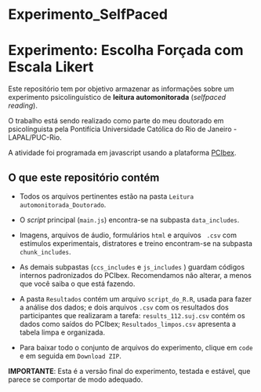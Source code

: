# Experimento_SelfPaced

# Experimento: Escolha Forçada com Escala Likert
Este repositório tem por objetivo armazenar as informações sobre um experimento psicolinguístico de **leitura automonitorada** (*selfpaced reading*).

O trabalho está sendo realizado como parte do meu doutorado em psicolínguista pela Pontifícia Universidade Católica do Rio de Janeiro - LAPAL/PUC-Rio.

A atividade foi programada em javascript usando a plataforma [PCIbex](https://www.pcibex.net/).

## O que este repositório contém

- Todos os arquivos pertinentes estão na pasta ``Leitura automonitorada_Doutorado``.

- O *script* principal (``main.js``) encontra-se na subpasta ``data_includes``.

- Imagens, arquivos de áudio, formulários ``html`` e arquivos `` .csv`` com estímulos experimentais, distratores e treino encontram-se na subpasta ``chunk_includes``.

- As demais subpastas (``ccs_includes`` e ``js_includes`` ) guardam códigos internos padronizados do PCIbex. Recomendamos não alterar, a menos que você saiba o que está fazendo.

- A pasta ``Resultados`` contém um arquivo ``script_do_R.R``, usada para fazer a análise dos dados; e dois arquivos ``.csv`` com os resultados dos participantes que realizaram a tarefa: ``results_112.suj.csv`` contém os dados como saídos do PCIbex; ``Resultados_limpos.csv`` apresenta a tabela limpa e organizada.

- Para baixar todo o conjunto de arquivos do experimento, clique em ``code`` e em seguida em ``Download ZIP``.

**IMPORTANTE**: Esta é a versão final do experimento, testada e estável, que parece se comportar de modo adequado.
